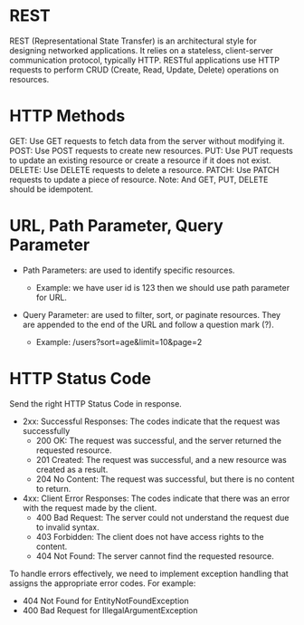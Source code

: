 # REST
REST (Representational State Transfer) is an architectural style for designing networked applications. It relies on a stateless, client-server communication protocol, typically HTTP. RESTful applications use HTTP requests to perform CRUD (Create, Read, Update, Delete) operations on resources.

# HTTP Methods

GET: Use GET requests to fetch data from the server without modifying it.
POST: Use POST requests to create new resources.
PUT: Use PUT requests to update an existing resource or create a resource if it does not exist.
DELETE: Use DELETE requests to delete a resource.
PATCH: Use PATCH requests to update a piece of resource.
Note: And GET, PUT, DELETE should be idempotent.

# URL, Path Parameter, Query Parameter

- Path Parameters: are used to identify specific resources.

  - Example: we have user id is 123 then we should use path parameter for URL.

- Query Parameter: are used to filter, sort, or paginate resources. They are appended to the end of the URL and follow a question mark (?).

  - Example: /users?sort=age&limit=10&page=2

# HTTP Status Code

Send the right HTTP Status Code in response.

- 2xx: Successful Responses: The codes indicate that the request was successfully
  - 200 OK: The request was successful, and the server returned the requested resource.
  - 201 Created: The request was successful, and a new resource was created as a result.
  - 204 No Content: The request was successful, but there is no content to return.
- 4xx: Client Error Responses: The codes indicate that there was an error with the request made by the client.
  - 400 Bad Request: The server could not understand the request due to invalid syntax.
  - 403 Forbidden: The client does not have access rights to the content.
  - 404 Not Found: The server cannot find the requested resource.

To handle errors effectively, we need to implement exception handling that assigns the appropriate error codes. For example:

- 404 Not Found for EntityNotFoundException
- 400 Bad Request for IllegalArgumentException
